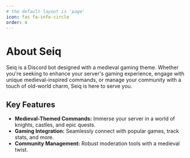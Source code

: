 ```yaml
---
# the default layout is 'page'
icon: fas fa-info-circle
order: 4
---
```


# About Seiq

Seiq is a Discord bot designed with a medieval gaming theme. Whether you're seeking to enhance your server's gaming experience, engage with unique medieval-inspired commands, or manage your community with a touch of old-world charm, Seiq is here to serve you. 

## Key Features
- **Medieval-Themed Commands:** Immerse your server in a world of knights, castles, and epic quests.
- **Gaming Integration:** Seamlessly connect with popular games, track stats, and more.
- **Community Management:** Robust moderation tools with a medieval twist.
